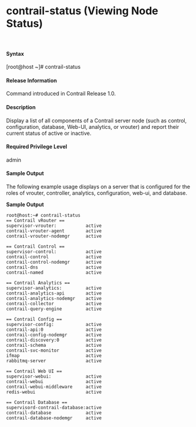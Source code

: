 # contrail-status (Viewing Node Status)

 

#### Syntax

<div id="jd0e12" class="example" dir="ltr">

<div class="statement" style="display:block;">

\[root@host \~\]\# contrail-status

</div>

</div>

#### Release Information

Command introduced in Contrail Release 1.0.

#### Description

Display a list of all components of a Contrail server node (such as
control, configuration, database, Web-UI, analytics, or vrouter) and
report their current status of active or inactive.

#### Required Privilege Level

admin

#### Sample Output

<div id="jd0e24">

The following example usage displays on a server that is configured for
the roles of vrouter, controller, analytics, configuration, web-ui, and
database.

**Sample Output**

<div class="output" dir="ltr">

    root@host:~# contrail-status
    == Contrail vRouter ==
    supervisor-vrouter:           active
    contrail-vrouter-agent        active
    contrail-vrouter-nodemgr      active

    == Contrail Control ==
    supervisor-control:           active
    contrail-control              active
    contrail-control-nodemgr      active
    contrail-dns                  active
    contrail-named                active

    == Contrail Analytics ==
    supervisor-analytics:         active
    contrail-analytics-api        active
    contrail-analytics-nodemgr    active
    contrail-collector            active
    contrail-query-engine         active

    == Contrail Config ==
    supervisor-config:            active
    contrail-api:0                active
    contrail-config-nodemgr       active
    contrail-discovery:0          active
    contrail-schema               active
    contrail-svc-monitor          active
    ifmap                         active
    rabbitmq-server               active

    == Contrail Web UI ==
    supervisor-webui:             active
    contrail-webui                active
    contrail-webui-middleware     active
    redis-webui                   active

    == Contrail Database ==
    supervisord-contrail-database:active
    contrail-database             active
    contrail-database-nodemgr     active

</div>

</div>

 
